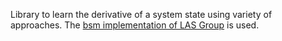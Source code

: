 Library to learn the derivative of a system state using variety of approaches.
The [bsm implementation of LAS Group](https://github.com/lasgroup/bayesian_statistical_models) is used.